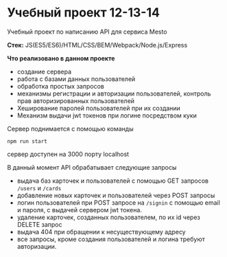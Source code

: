 # Учебный проект 12-13-14

Учебный проект по написанию API для сервиса Mesto

**Стек:** JS(ES5/ES6)/HTML/CSS/BEM/Webpack/Node.js/Express

**Что реализовано в данном проекте**

- создание сервера 
- работа с базами данных пользователей
- обработка простых запросов
- механизмы регистрации и авторизации пользователей, контроль прав авторизированных пользователей
- Хеширование паролей пользователей при их создании
- Механизм выдачи jwt токенов при логине посредством куки

Сервер поднимается с помощью команды 

`npm run start`

сервер доступен на 3000 порту localhost

В данный момент API обрабатывает следующие запросы
- выдача баз карточек и пользователей  с помощью GET запросов `/users` и `/cards`
- добавление новых карточек и пользователей через POST запросы
- логин пользователей при POST запросе на `/signin` с помощью email и пароля, с выдачей сервером jwt токена.
- удаление карточек, созданных пользователем, по их id через DELETE запрос
- выдача 404 при обращении к несуществующему адресу
- все запросы, кроме создания пользователей и логина требуют авторизации.
